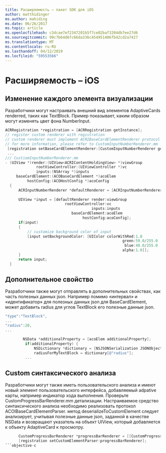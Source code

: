 ```yaml
---
title: Расширяемость – пакет SDK для iOS
author: matthidinger
ms.author: mahiding
ms.date: 06/26/2017
ms.topic: article
ms.openlocfilehash: c3dcae7ef2347201b5f7ce02baf3204db7ee27d6
ms.sourcegitcommit: 99c7b64d6fc66da336c454951406fb42cd2a7427
ms.translationtype: MT
ms.contentlocale: ru-RU
ms.lasthandoff: 04/12/2019
ms.locfileid: "59553566"
---
```

# <a name="extensibility---ios"></a>Расширяемость – iOS

## <a name="changing-per-element-rendering"></a>Изменение каждого элемента визуализации

Разработчики могут настраивать внешний вид элементов AdaptiveCards renderred, таких как TextBlock.
Пример показывает, каким образом могут изменять цвет фона NumberInput.

```objective-c
ACRRegistration *registration = [ACRRegistration getInstance];
// register custom renderer with registration
// custom renderer must implement ACRIBaseCardElementRenderer protocol
// for more information, please refer to CustomInputNumberRenderer.mm
 [registration setBaseCardElementRenderer:[CustomInputNumberRenderer getInstance] cardElementType:ACRNumberInput];
 ...
/// CustiomInputNumberRenderer.mm
- (UIView *)render:(UIView<ACRIContentHoldingView> *)viewGroup
              rootViewController:(UIViewController *)vc
              inputs:(NSArray *)inputs
     baseCardElement:(ACOBaseCardElement *)acoElem
          hostConfig:(ACOHostConfig *)acoConfig
  {
      ACRInputNumberRenderer *defaultRenderer = [ACRInputNumberRenderer getInstance];
 
      UIView *input = [defaultRenderer render:viewGroup
                           rootViewController:vc
                                       inputs:inputs
                              baseCardElement:acoElem
                                   hostConfig:acoConfig];
      if(input)
      {   
          // customize background color of input
          [input setBackgroundColor: [UIColor colorWithRed:1.0
                                                     green:59.0/255.0
                                                      blue:48.0/255.0
                                                     alpha:1.0]];
      }
      return input;
  }
  ```

 ## <a name="additional-property"></a>Дополнительное свойство

 Разработчики также могут отправлять в дополнительных свойствах, как часть полезных данных json.
Например помимо «интервал» и «идентификатор» для полезных данных json для BaseCardElement, может добавить radius для углов TextBlock его полезные данные json.

 ```objective-c
 "type":"TextBlock",
 ...
 "radius":20,
 ...
 ```

 ```objective-c
         NSData *additionalProperty = [acoElem additionalProperty];
          if(additionalProperty) {
              NSDictionary *dictionary = [NSJSONSerialization JSONObjectWithData:additionalProperty options:NSJSONReadingMutableLeaves error:nil];
              radiusForMyTextBlock = dictionary[@"radius"];
          ...
```
 ## <a name="custom-parsing"></a>Custom синтаксического анализа

Разработчики могут также иметь пользовательского анализа и имеют новый элемент пользовательского интерфейса, добавляемый adpative карты, например индикатор хода выполнения. Проверьте CustomProgressBarRenderer.mm детализации.
Настраиваемое средство синтаксического анализа необходимо реализовать протокол ACOIBaseCardElementParser. метод deserializeToCustomElement следует анализирует, учитывая полезные данные json, заданной в качестве NSData и возвращают указатель на объект UIView, который добавляется к объекту AdaptiveCard к просмотру.

```objective-c
      CustomProgressBarRenderer *progressBarRenderer = [[CustomProgressBarRenderer alloc] init];
      [registration setCustomElementParser:progressBarRenderer];
```objective-c